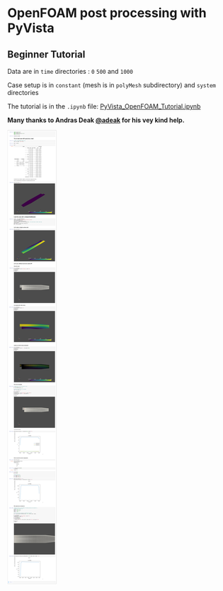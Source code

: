 # OpenFOAM post processing with PyVista 
## Beginner Tutorial 

Data are in `time` directories : `0` `500` and `1000`

Case setup is in `constant` (mesh is in `polyMesh` subdirectory) and `system` directories 

The tutorial is in the `.ipynb` file: [PyVista_OpenFOAM_Tutorial.ipynb](./PyVista_OpenFOAM_Tutorial.ipynb)

**Many thanks to Andras Deak [@adeak](https://pyvista.slack.com/team/U014JA6JN77) for his vey kind help.**

![Velocity field](PyVista_OpenFOAM_Tutorial-Jupyter-Notebook.png)



